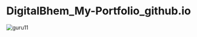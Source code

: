# DigitalBhem_My-Portfolio_github.io
![guru11](https://github.com/Gurukiran-s/DigitalBhem_My-Portfolio_github.io/assets/151445128/73f4b698-82b0-4a19-9696-4832aeb0b1ab)
